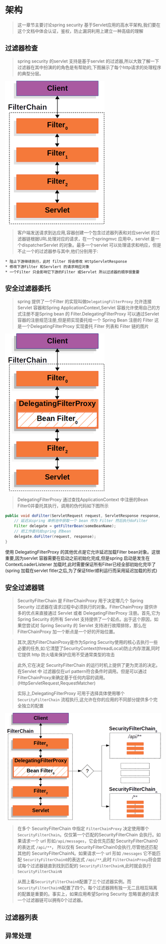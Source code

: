 # 架构 
> 这一章节主要讨论spring security 基于Servlet应用的高水平架构,我们要在这个文档中体会认证，鉴权，防止漏洞利用上建立一种高级的理解
## 过滤器检查
> spring security 的servlet 支持是基于servlet 的过滤器,所以大致了解一下过滤器在其中扮演的的角色是有帮助的,下图展示了每个http请求的处理程序的典型分层。

![filterchain](./img/filterchain.png)

>客户端发送请求到达应用,容器创建一个包含过滤器列表和对应servlet 的过滤器链根据URL处理对应的请求，在一个springmvc 应用中，servlet 是一个dispatcherServlet 的对象。最多一个servlet 可以处理请求和响应，但是不止一个的过滤器参与其中,他们分别用于:
    
    * 阻止下游继续执行，此时 filter 将会修改 HttpServletResponse
    * 修改下游Filter 和Servlert 的请求响应对象
    * 一个Filter 只会影响它下游的Filter 或Servlet 所以过滤器的顺序很重要

## 安全过滤器委托
> spring 提供了一个Filter 的实现叫做`DelegatingFilterProxy` 允许连接Servlet 容器和Spring ApplicationContext,Servlet 容器允许使用自己的方式注册不是Spring bean 的 Filter.DelegatingFilterProxy 可以通过Servlet 容器的注册规范注册,但是把实现委托给一个 Spring Bean 注册的 Filter
这是一个DelegatingFilterProxy 实现委托 Filter 列表和 Filter 链的图片

![DelegatingFilterProxy](./img/delegatingfilterproxy.png)

>DelegatingFilterProxy 通过查找ApplicationContext 中注册的Bean Filter0并委托其执行，调用的伪代码如下图所示

```java
public void doFilter(ServletRequest request, ServletResponse response, FilterChain chain) {
    // 延迟从spring 单例池中获取一个 bean 作为 Filter 然后执行doFilter
	Filter delegate = getFilterBean(someBeanName);
	// 把工作委托给spring 的bean
	delegate.doFilter(request, response);
}
```
使用 DelegatingFilterProxy 的其他优点是它允许延迟加载Filter bean对象。这很重要,因为servlet 容器需要在启动之前初始化完成,但是spring 启动是发生在ContextLoaderListener 加载时,此时需要保证所有Filter已经全部初始化完毕了(spring 加载在servlet fitler之后,为了保证fitler顺利运行而采用延迟加载的形式)

## 安全过滤器链 
>SecurityFilterChain 是 FilterChainProxy 用于决定哪几个 Spring Security 过滤器在请求过程中必须执行的对象。FilterChainProxy 提供许多的优点来直接通过 Servlet 或者 DelegatingFilterProxy 注册。首先,它为 Spring Security 的所有 Servlet 支持提供了一个起点。出于这个原因，如果您尝试对 Spring Security 的 Servlet 支持进行故障排除，那么在FilterChainProxy 加一个断点是一个好的开始位置。

>其次,因为FilterChainProxy是作为Spring Security使用的核心去执行一些必要的任务,如:它清楚了SecurityContext(threadLocal)防止内存泄漏,同时它提供 http 防火墙来保护应用不受通常类型的攻击

>此外,它在决定 SecurityFilterChain 的运行时机上提供了更为灵活的决定。在Servlet 中 过滤器仅在url pattern符合条件时调用。但是可以通过FilterChainProxy来确定基于任何内容的调用。(HttpServletRequest,RequestMatcher)

>实际上,DelegatingFilterProxy 可用于选择具体使用哪个 `SecurityFilterChain` 流程执行,这允许在你的应用的不同部分提供多个完全独立的配置

![多个Security链](./img/multi-securityfilterchain.png)

>在多个 SecurityFilterChain 中指定 `FilterChainProxy` 决定使用哪个 `SecurityFilterChain`。仅仅第一个匹配的SecurityFilterChain 会执行。如果请求一个 url 形如`/api/messages`，它会优先匹配 SecurityFilterChain0 的表达式 `/api/**`， 所以仅有 SecurityFilterChain0会执行,尽管他还匹配其他的 SecurityFilterChainN。如果请求一个 url 形如  `/messages` 它不能匹配 `SecurityFilterChain0`的表达式 `/api/**`,此时 `FilterChainProxy`将会尝试每个过滤器链直到找到匹配的 `SecurityFilterChainN`,此时就会执行  `SecurityFilterChainN`

>从图上看`SecurityFilterChain0`配置了三个过滤器实例。而  `SecurityFilterChainN`配置了四个。每个过滤器拥有独一无二且相互隔离的配置是重要的。事实上，如果应用希望Spring Security 忽略普通的请求 一个过滤器链可以拥有0个过滤器。
## 过滤器列表
## 异常处理